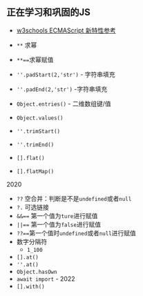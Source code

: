 ## 正在学习和巩固的JS

- [w3schools ECMAScript 新特性参考](https://www.w3schools.com/js/js_2023.asp)

- `**` 求幂
- `**==`求幂赋值
- `''.padStart(2,'str')` - 字符串填充
- `''.padEnd(2,'str')` -字符串填充
- `Object.entries()` - 二维数组键/值
- `Object.values()`
- `''.trimStart()`
- `''.trimEnd()`
- `[].flat()`
- `[].flatMap()`

2020

- `??` 空合并：判断是不是`undefined`或者`null`
- `?.` 可选链接
- `&&==` 第一个值为`ture`进行赋值
- `||==` 第一个值为`false`进行赋值
- `??==`第一个值时`undefined`或者`null`进行赋值
- 数字分隔符
  - `1_100`
- `[].at()`
- `''.at()`
- `Object.hasOwn`
- `await import` - 2022
- `[].with()`
